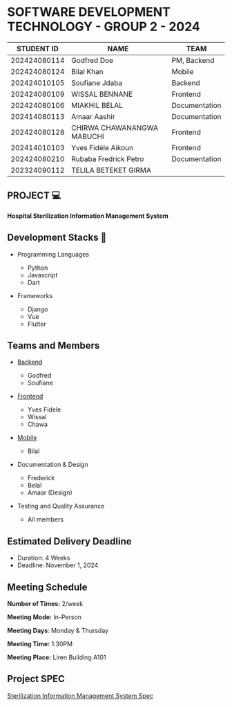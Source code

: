 # SOFTWARE DEVELOPMENT TECHNOLOGY - GROUP 2 - 2024

|  STUDENT ID  |            NAME            |      TEAM     |
|--------------|----------------------------|---------------|
| 202424080114 | Godfred Doe                | PM, Backend   |
| 202424080124 | Bilal Khan                 | Mobile        |
| 202424010105 | Soufiane Jdaba             | Backend       |
| 202424080109 | WISSAL BENNANE             | Frontend      |
| 202424080106 | MIAKHIL BELAL              | Documentation |
| 202414080113 | Amaar Aashir               | Documentation |
| 202424080128 | CHIRWA CHAWANANGWA MABUCHI | Frontend      |
| 202414010103 | Yves Fidèle Aikoun         | Frontend      |
| 202424080210 | Rubaba Fredrick Petro      | Documentation |
| 202324090112 | TELILA BETEKET GIRMA       |               |

## PROJECT 💻
**Hospital Sterilization Information Management System**

## Development Stacks 🧰
- Programming Languages
  - Python
  - Javascript
  - Dart


- Frameworks
  - Django
  - Vue
  - Flutter
 

## Teams and Members
- [Backend](https://github.com/sdt-grp-two-uestc/backend)
  - Godfred
  - Soufiane

 
- [Frontend](https://github.com/sdt-grp-two-uestc/frontend)
  - Yves Fidele
  - Wissal
  - Chawa


- [Mobile](https://github.com/sdt-grp-two-uestc/mobile)
  - Bilal
 

- Documentation & Design
  - Frederick
  - Belal
  - Amaar (Design)

- Testing and Quality Assurance
  - All members
    


## Estimated Delivery Deadline
- Duration: 4 Weeks
- Deadline: November 1, 2024

## Meeting Schedule
**Number of Times:** 2/week

**Meeting Mode:** In-Person

**Meeting Days**: Monday & Thursday

**Meeting Time:** 1:30PM

**Meeting Place:** Liren Building A101


## Project SPEC
[Sterilization Information Management System Spec](https://docs.google.com/document/d/1cMJsuiPZN-7MIIzh7Xm-06oWIqqBVltjuMnUR0o-dV0/edit?usp=sharing)
